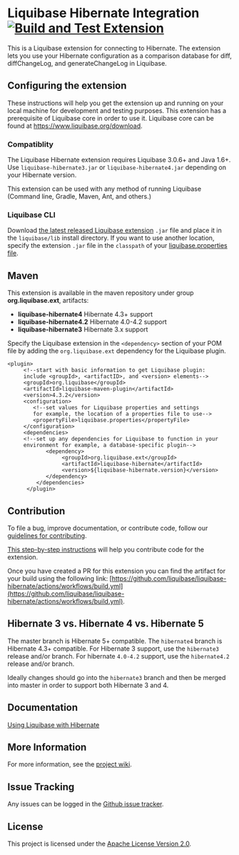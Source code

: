 # Liquibase Hibernate Integration [![Build and Test Extension](https://github.com/liquibase/liquibase-hibernate/actions/workflows/build.yml/badge.svg)](https://github.com/liquibase/liquibase-hibernate/actions/workflows/build.yml)

This is a Liquibase extension for connecting to Hibernate. The extension lets you use your Hibernate configuration as a comparison database for diff, diffChangeLog, and generateChangeLog in Liquibase.

## Configuring the extension

These instructions will help you get the extension up and running on your local machine for development and testing purposes. This extension has a prerequisite of Liquibase core in order to use it. Liquibase core can be found at https://www.liquibase.org/download.

### Compatiblity

The Liquibase Hibernate extension requires Liquibase 3.0.6+ and Java 1.6+. Use `liquibase-hibernate3.jar` or `liquibase-hibernate4.jar` depending on your Hibernate version.

This extension can be used with any method of running Liquibase (Command line, Gradle, Maven, Ant, and others.)

### Liquibase CLI

Download [the latest released Liquibase extension](https://github.com/liquibase/liquibase-hibernate/releases) `.jar` file and place it in the `liquibase/lib` install directory. If you want to use another location, specify the extension `.jar` file in the `classpath` of your [liquibase.properties file](https://docs.liquibase.com/workflows/liquibase-community/creating-config-properties.html).

## Maven

This extension is available in the maven repository under group __org.liquibase.ext__, artifacts:

* __liquibase-hibernate4__ Hibernate 4.3+ support
* __liquibase-hibernate4.2__ Hibernate 4.0-4.2 support
* __liquibase-hibernate3__ Hibernate 3.x support

Specify the Liquibase extension in the `<dependency>` section of your POM file by adding the `org.liquibase.ext` dependency for the Liquibase plugin. 
 
```  
<plugin>
     <!--start with basic information to get Liquibase plugin:
     include <groupId>, <artifactID>, and <version> elements-->
     <groupId>org.liquibase</groupId>
     <artifactId>liquibase-maven-plugin</artifactId>
     <version>4.3.2</version>
     <configuration>
        <!--set values for Liquibase properties and settings
        for example, the location of a properties file to use-->
        <propertyFile>liquibase.properties</propertyFile>
     </configuration>
     <dependencies>
     <!--set up any dependencies for Liquibase to function in your
     environment for example, a database-specific plugin-->
            <dependency>
                 <groupId>org.liquibase.ext</groupId>
                 <artifactId>liquibase-hibernate</artifactId>
                 <version>${liquibase-hibernate.version}</version>
            </dependency>
         </dependencies>
      </plugin>
  ``` 

## Contribution

To file a bug, improve documentation, or contribute code, follow our [guidelines for contributing](https://www.liquibase.org/community). 

[This step-by-step instructions](https://www.liquibase.org/community/contribute/code) will help you contribute code for the extension. 

Once you have created a PR for this extension you can find the artifact for your build using the following link: [https://github.com/liquibase/liquibase-hibernate/actions/workflows/build.yml](https://github.com/liquibase/liquibase-hibernate/actions/workflows/build.yml).

## Hibernate 3 vs. Hibernate 4 vs. Hibernate 5

The master branch is Hibernate 5+ compatible.
The `hibernate4` branch is Hibernate 4.3+ compatible.
For Hibernate 3 support, use the `hibernate3` release and/or branch.
For hibernate `4.0-4.2` support, use the `hibernate4.2` release and/or branch.

Ideally changes should go into the `hibernate3` branch and then be merged into master in order to support both Hibernate 3 and 4.

## Documentation

[Using Liquibase with Hibernate](https://docs.liquibase.com/workflows/database-setup-tutorials/hibernate.html)

## More Information

For more information, see the [project wiki](https://github.com/liquibase/liquibase-hibernate/wiki/).

## Issue Tracking

Any issues can be logged in the [Github issue tracker](https://github.com/liquibase/liquibase-hibernate/issues).

## License

This project is licensed under the [Apache License Version 2.0](https://www.apache.org/licenses/LICENSE-2.0.html).
